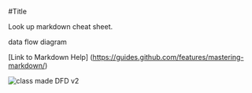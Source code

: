#Title

Look up markdown cheat sheet.

data flow diagram

[Link to Markdown Help] (https://guides.github.com/features/mastering-markdown/)


![class made DFD v2](https://cloud.githubusercontent.com/assets/3187377/18725963/fb5a8366-8007-11e6-8c08-8c120d8a1a3a.jpg)
